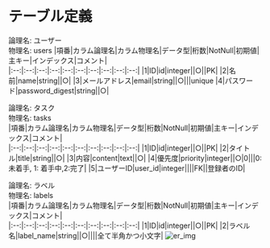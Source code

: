 # テーブル定義

論理名: ユーザー  
物理名: users
|項番|カラム論理名|カラム物理名|データ型|桁数|NotNull|初期値|主キー|インデックス|コメント|  
|:--:|:--:|:--:|:--:|:--:|:--:|:--:|:--:|:--:|:--:|
|1|ID|id|integer||○||PK|
|2|名前|name|string||○|
|3|メールアドレス|email|string||○|||unique
|4|パスワード|password_digest|string||○|

論理名: タスク  
物理名: tasks  
|項番|カラム論理名|カラム物理名|データ型|桁数|NotNull|初期値|主キー|インデックス|コメント|  
|:--:|:--:|:--:|:--:|:--:|:--:|:--:|:--:|:--:|:--:|
|1|ID|id|integer||○||PK|
|2|タイトル|title|string||○|
|3|内容|content|text||○|
|4|優先度|priority|integer||○|0|||0:未着手, 1: 着手中,2:完了|
|5|ユーザーID|user_id|integer||||FK||登録者のID|


論理名: ラベル  
物理名: labels  
|項番|カラム論理名|カラム物理名|データ型|桁数|NotNull|初期値|主キー|インデックス|コメント|  
|:--:|:--:|:--:|:--:|:--:|:--:|:--:|:--:|:--:|:--:|
|1|ID|id|integer||○||PK|
|2|ラベル名|label_name|string||○||||全て半角かつ小文字|
![er_img](https://user-images.githubusercontent.com/60313195/76682098-724de580-663c-11ea-9dd4-3c454bedafe8.png)